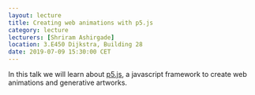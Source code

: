 ```yaml
---
layout: lecture
title: Creating web animations with p5.js
category: lecture
lecturers: [Shriram Ashirgade]
location: 3.E450 Dijkstra, Building 28 
date: 2019-07-09 15:30:00 CET
---
```


In this talk we will learn about [p5.js], a javascript framework to create web animations and generative artworks.

[p5.js]:https://p5js.org/